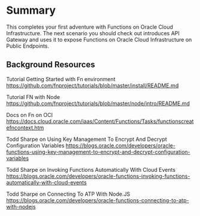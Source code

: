 # Summary

This completes your first adventure with Functions on Oracle Cloud Infrastructure. The next scenario you should check out introduces API Gateway and uses it to expose Functions on Oracle Cloud Infrastructure on Public Endpoints. 

## Background Resources

Tutorial Getting Started with Fn environment
https://github.com/fnproject/tutorials/blob/master/install/README.md

Tutorial FN with Node
https://github.com/fnproject/tutorials/blob/master/node/intro/README.md

Docs on Fn on OCI
https://docs.cloud.oracle.com/iaas/Content/Functions/Tasks/functionscreatefncontext.htm

Todd Sharpe on Using Key Management To Encrypt And Decrypt Configuration Variables
https://blogs.oracle.com/developers/oracle-functions-using-key-management-to-encrypt-and-decrypt-configuration-variables

Todd Sharpe on Invoking Functions Automatically With Cloud Events
https://blogs.oracle.com/developers/oracle-functions-invoking-functions-automatically-with-cloud-events

Todd Sharpe on Connecting To ATP With Node.JS
https://blogs.oracle.com/developers/oracle-functions-connecting-to-atp-with-nodejs